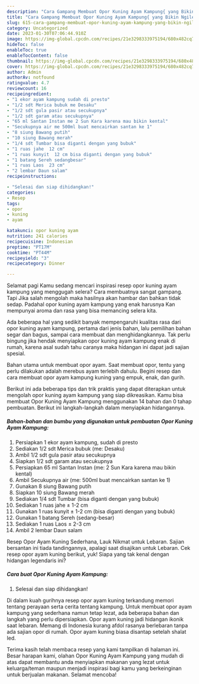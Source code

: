 ```yaml
---
description: "Cara Gampang Membuat Opor Kuning Ayam Kampung{ yang Bikin Ngiler,  Menu Buat lebaran"
title: "Cara Gampang Membuat Opor Kuning Ayam Kampung{ yang Bikin Ngiler,  Menu Buat lebaran"
slug: 615-cara-gampang-membuat-opor-kuning-ayam-kampung-yang-bikin-ngiler-menu-buat-lebaran
category: Uncategorized
date: 2023-01-30T07:06:44.910Z
image: https://img-global.cpcdn.com/recipes/21e3298333975194/680x482cq70/opor-kuning-ayam-kampung-foto-resep-utama.jpg
hideToc: false
enableToc: true
enableTocContent: false
thumbnail: https://img-global.cpcdn.com/recipes/21e3298333975194/680x482cq70/opor-kuning-ayam-kampung-foto-resep-utama.jpg
cover: https://img-global.cpcdn.com/recipes/21e3298333975194/680x482cq70/opor-kuning-ayam-kampung-foto-resep-utama.jpg
author: Admin
authorAv: notfound
ratingvalue: 4.7
reviewcount: 16
recipeingredient:
- "1 ekor ayam kampung sudah di presto"
- "1/2 sdt Merica bubuk me Desaku"
- "1/2 sdt gula pasir atau secukupnya"
- "1/2 sdt garam atau secukupnya"
- "65 ml Santan Instan me 2 Sun Kara karena mau bikin kental"
- "Secukupnya air me 500ml buat mencairkan santan ke 1"
- "8 siung Bawang putih"
- "10 siung Bawang merah"
- "1/4 sdt Tumbar bisa diganti dengan yang bubuk"
- "1 ruas jahe  12 cm"
- "1 ruas kunyit  12 cm bisa diganti dengan yang bubuk"
- "1 batang Sereh sedangbesar"
- "1 ruas Laos  23 cm"
- "2 lembar Daun salam"
recipeinstructions:

- "Selesai dan siap dihidangkan!"
categories:
- Resep
tags:
- opor
- kuning
- ayam

katakunci: opor kuning ayam 
nutrition: 241 calories
recipecuisine: Indonesian
preptime: "PT17M"
cooktime: "PT44M"
recipeyield: "3"
recipecategory: Dinner

---
```



Selamat pagi Kamu sedang mencari inspirasi resep opor kuning ayam kampung yang menggugah selera? Cara membuatnya sangat gampang. Tapi Jika salah mengolah maka hasilnya akan hambar dan bahkan tidak sedap. Padahal opor kuning ayam kampung yang enak harusnya Kan mempunyai aroma dan rasa yang bisa memancing selera kita.


Ada beberapa hal yang sedikit banyak mempengaruhi kualitas rasa dari opor kuning ayam kampung, pertama dari jenis bahan, lalu pemilihan bahan segar dan bagus, sampai cara membuat dan menghidangkannya. Tak perlu bingung jika hendak menyiapkan opor kuning ayam kampung enak di rumah, karena asal sudah tahu caranya maka hidangan ini dapat jadi sajian spesial.

Bahan utama untuk membuat opor ayam. Saat membuat opor, tentu yang perlu dilakukan adalah merebus ayam terlebih dahulu. Begini resep dan cara membuat opor ayam kampung kuning yang empuk, enak, dan gurih.


Berikut ini ada beberapa tips dan trik praktis yang dapat diterapkan untuk mengolah opor kuning ayam kampung yang siap dikreasikan. Kamu bisa membuat Opor Kuning Ayam Kampung menggunakan 14 bahan dan 0 tahap pembuatan. Berikut ini langkah-langkah dalam menyiapkan hidangannya.

<!--inarticleads1-->

##### Bahan-bahan dan bumbu yang digunakan untuk pembuatan Opor Kuning Ayam Kampung:

1. Persiapkan 1 ekor ayam kampung, sudah di presto
1. Sediakan 1/2 sdt Merica bubuk (me: Desaku)
1. Ambil 1/2 sdt gula pasir atau secukupnya
1. Siapkan 1/2 sdt garam atau secukupnya
1. Persiapkan 65 ml Santan Instan (me: 2 Sun Kara karena mau bikin kental)
1. Ambil Secukupnya air (me: 500ml buat mencairkan santan ke 1)
1. Gunakan 8 siung Bawang putih
1. Siapkan 10 siung Bawang merah
1. Sediakan 1/4 sdt Tumbar (bisa diganti dengan yang bubuk)
1. Sediakan 1 ruas jahe ± 1-2 cm
1. Gunakan 1 ruas kunyit ± 1-2 cm (bisa diganti dengan yang bubuk)
1. Gunakan 1 batang Sereh (sedang-besar)
1. Sediakan 1 ruas Laos ± 2-3 cm
1. Ambil 2 lembar Daun salam


Resep Opor Ayam Kuning Sederhana, Lauk Nikmat untuk Lebaran. Sajian bersantan ini tiada tandingannya, apalagi saat disajikan untuk Lebaran. Cek resep opor ayam kuning berikut, yuk! Siapa yang tak kenal dengan hidangan legendaris ini? 

<!--inarticleads2-->

##### Cara buat Opor Kuning Ayam Kampung:


1. Selesai dan siap dihidangkan!

Di dalam kuah gurihnya resep opor ayam kuning terkandung memori tentang perayaan serta cerita tentang kampung. Untuk membuat opor ayam kampung yang sederhana namun tetap lezat, ada beberapa bahan dan langkah yang perlu dipersiapkan. Opor ayam kuning jadi hidangan ikonik saat lebaran. Memang di Indonesia kurang afdol rasanya berlebaran tanpa ada sajian opor di rumah. Opor ayam kuning biasa disantap setelah shalat Ied. 

Terima kasih telah membaca resep yang kami tampilkan di halaman ini. Besar harapan kami, olahan Opor Kuning Ayam Kampung yang mudah di atas dapat membantu anda menyiapkan makanan yang lezat untuk keluarga/teman maupun menjadi inspirasi bagi kamu yang berkeinginan untuk berjualan makanan. Selamat mencoba!

